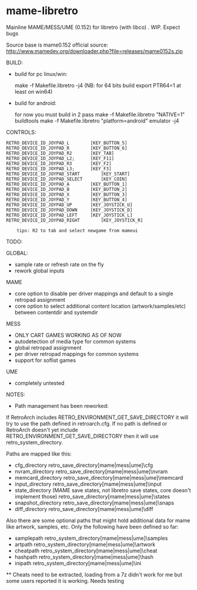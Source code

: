 mame-libretro
=============

Mainline MAME/MESS/UME (0.152) for libretro (with libco) . WIP. Expect bugs

Source base is mame0.152 official source: 
http://www.mamedev.org/downloader.php?file=releases/mame0152s.zip

BUILD:

* build for pc linux/win:

     make -f Makefile.libretro -j4
     (NB: for 64 bits build export PTR64=1 at least on win64)

* build for android:

     for now you must build in 2 pass 
     make -f Makefile.libretro "NATIVE=1" buildtools
     make -f Makefile.libretro "platform=android" emulator -j4

CONTROLS: 

	RETRO_DEVICE_ID_JOYPAD_L 		[KEY_BUTTON_5]
	RETRO_DEVICE_ID_JOYPAD_R		[KEY_BUTTON_6]
	RETRO_DEVICE_ID_JOYPAD_R2		[KEY_TAB]
	RETRO_DEVICE_ID_JOYPAD_L2;		[KEY_F11]
	RETRO_DEVICE_ID_JOYPAD_R3		[KEY_F2]
	RETRO_DEVICE_ID_JOYPAD_L3;		[KEY_F3]
	RETRO_DEVICE_ID_JOYPAD_START		[KEY_START]
	RETRO_DEVICE_ID_JOYPAD_SELECT		[KEY_COIN]
	RETRO_DEVICE_ID_JOYPAD_A		[KEY_BUTTON_1]
	RETRO_DEVICE_ID_JOYPAD_B		[KEY_BUTTON_2]
	RETRO_DEVICE_ID_JOYPAD_X		[KEY_BUTTON_3]
	RETRO_DEVICE_ID_JOYPAD_Y		[KEY_BUTTON_4]
	RETRO_DEVICE_ID_JOYPAD_UP		[KEY_JOYSTICK_U]
	RETRO_DEVICE_ID_JOYPAD_DOWN		[KEY_JOYSTICK_D]
	RETRO_DEVICE_ID_JOYPAD_LEFT		[KEY_JOYSTICK_L]
	RETRO_DEVICE_ID_JOYPAD_RIGHT		[KEY_JOYSTICK_R]

        tips: R2 to tab and select newgame from mameui

TODO:

GLOBAL:

* sample rate or refresh rate on the fly
* rework global inputs

MAME

* core option to disable per driver mappings and default to a single retropad assignment
* core option to select additional content location (artwork/samples/etc) between contentdir and systemdir

MESS

* ONLY CART GAMES WORKING AS OF NOW
* autodetection of media type for common systems
* global retropad assignment
* per driver retropad mappings for common systems
* support for soflist games

UME

* completely untested

NOTES:

* Path management has been reworked:

If RetroArch includes RETRO_ENVIRONMENT_GET_SAVE_DIRECTORY it will try to use the path defined in retroarch.cfg. 
If no path is defined or RetroArch doesn't yet include RETRO_ENVIRONMENT_GET_SAVE_DIRECTORY then it will use 
retro_system_directory.

Paths are mapped like this:

- cfg_directory
retro_save_directory\[mame|mess|ume]\cfg
- nvram_directory
retro_save_directory\[mame|mess|ume]\nvram
- memcard_directory
retro_save_directory\[mame|mess|ume]\memcard
- input_directory
retro_save_directory\[mame|mess|ume]\input
- state_directory (MAME save states, not libretro save states, core doesn't implement those)
retro_save_directory\[mame|mess|ume]\states
- snapshot_directory
retro_save_directory\[mame|mess|ume]\snaps
- diff_directory
retro_save_directory\[mame|mess|ume]\diff

Also there are some optional paths that might hold additional data for mame like artwork, samples, etc.
Only the following have been defined so far:

- samplepath
retro_system_directory\[mame|mess|ume]\samples
- artpath
retro_system_directory\[mame|mess|ume]\artwork
- cheatpath
retro_system_directory\[mame|mess|ume]\cheat
- hashpath
retro_system_directory\[mame|mess|ume]\hash
- inipath
retro_system_directory\[mame|mess|ume]\ini

** Cheats need to be extracted, loading from a 7z didn't work for me but some users reported it is working. Needs testing
